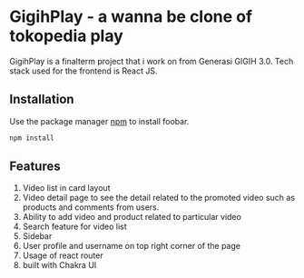 # GigihPlay - a wanna be clone of tokopedia play

GigihPlay is a finalterm project that i work on from Generasi GIGIH 3.0. Tech stack used for the frontend is React JS.

## Installation

Use the package manager [npm](https://pip.pypa.io/en/stable/) to install foobar.

```bash
npm install
```

## Features

1. Video list in card layout
2. Video detail page to see the detail related to the promoted video such as products and comments from users.
3. Ability to add video and product related to particular video
4. Search feature for video list
5. Sidebar
6. User profile and username on top right corner of the page
7. Usage of react router
8. built with Chakra UI

